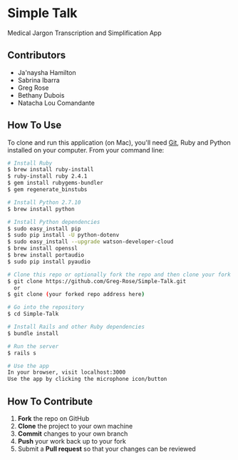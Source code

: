 # Simple Talk

Medical Jargon Transcription and Simplification App

## Contributors

* Ja'naysha Hamilton
* Sabrina Ibarra
* Greg Rose
* Bethany Dubois
* Natacha Lou Comandante

## How To Use

To clone and run this application (on Mac), you'll need [Git](https://git-scm.com), Ruby and Python installed on your computer. From your command line:

```bash
# Install Ruby
$ brew install ruby-install
$ ruby-install ruby 2.4.1
$ gem install rubygems-bundler
$ gem regenerate_binstubs

# Install Python 2.7.10
$ brew install python

# Install Python dependencies
$ sudo easy_install pip
$ sudo pip install -U python-dotenv
$ sudo easy_install --upgrade watson-developer-cloud
$ brew install openssl
$ brew install portaudio
$ sudo pip install pyaudio

# Clone this repo or optionally fork the repo and then clone your fork - install git first if not already installed
$ git clone https://github.com/Greg-Rose/Simple-Talk.git
  or
$ git clone (your forked repo address here)

# Go into the repository
$ cd Simple-Talk

# Install Rails and other Ruby dependencies
$ bundle install

# Run the server
$ rails s

# Use the app
In your browser, visit localhost:3000
Use the app by clicking the microphone icon/button
```

## How To Contribute

 1. **Fork** the repo on GitHub
 2. **Clone** the project to your own machine
 3. **Commit** changes to your own branch
 4. **Push** your work back up to your fork
 5. Submit a **Pull request** so that your changes can be reviewed
